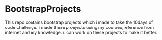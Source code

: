# BootstrapProjects
This repo contains bootstrap projects which i made to take the 10days of code challenge.
i made these proejects using my courses,reference from internet and my knowledge.
u can work on these projects to make it better.

